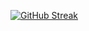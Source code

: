 [![GitHub Streak](https://github-readme-streak-stats.herokuapp.com/?user=Hermit0220)](https://git.io/streak-stats)


